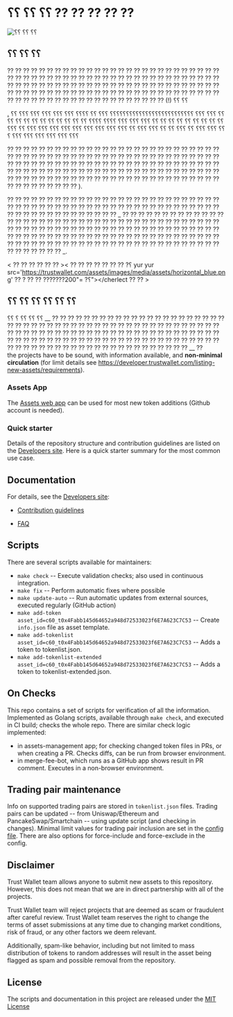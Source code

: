 # ؟؟ ؟؟ ؟؟  ⁇   ⁇   ⁇   ⁇   ⁇ 

![ ؟؟ ؟؟ ؟؟ ](https://github.com/trustwallet/assets/workflows/Check/badge.svg)

## ؟؟ ؟؟ ؟؟ 

 ⁇   ⁇   ⁇   ⁇   ⁇   ⁇   ⁇   ⁇   ⁇   ⁇   ⁇   ⁇   ⁇   ⁇   ⁇   ⁇   ⁇   ⁇   ⁇   ⁇   ⁇   ⁇   ⁇   ⁇   ⁇   ⁇   ⁇   ⁇   ⁇   ⁇   ⁇   ⁇   ⁇   ⁇   ⁇   ⁇   ⁇   ⁇   ⁇   ⁇   ⁇   ⁇   ⁇   ⁇   ⁇   ⁇   ⁇   ⁇   ⁇   ⁇   ⁇   ⁇   ⁇   ⁇   ⁇   ⁇   ⁇   ⁇   ⁇   ⁇   ⁇   ⁇   ⁇   ⁇   ⁇   ⁇   ⁇   ⁇   ⁇   ⁇   ⁇   ⁇   ⁇   ⁇   ⁇   ⁇   ⁇   ⁇   ⁇   ⁇   ⁇   ⁇   ⁇   ⁇   ⁇   ⁇   ⁇   ⁇   ⁇   ⁇   ⁇   ⁇   ⁇   ⁇   ⁇   ⁇   ⁇   ⁇   ⁇   ⁇   ⁇   ⁇   ⁇   ⁇   ⁇   ⁇   ⁇   ⁇   ⁇   ⁇   ⁇   ⁇   ⁇   ⁇   ⁇   ⁇   ⁇   ⁇   ⁇   ⁇   ⁇   ⁇   ⁇   ⁇   ⁇   ⁇   ⁇   ⁇ (!) ؟؟ ؟؟ 

[.](https://trustwallet.com) ؟؟ ؟؟؟ ؟؟؟ ؟؟؟؟؟؟؟؟؟؟؟؟؟؟؟؟؟؟؟؟؟؟؟؟؟؟ ؟؟؟ ؟؟ ؟؟؟؟ ؟؟؟ ؟؟؟ ؟؟؟ ؟؟؟ ؟؟؟ ؟؟ ؟؟ ؟؟ ؟؟ ؟؟ ؟؟ ؟؟ ؟؟ ؟؟ ؟؟ ؟؟؟ ؟؟؟ ؟؟؟ ؟؟؟؟ ؟؟؟؟ ؟؟ ؟؟ ؟؟ ؟؟ ؟؟ ؟؟ ؟؟ ؟؟ ؟؟ ؟؟ ؟؟ ؟؟؟ ؟؟؟ ؟؟ ؟؟؟ ؟؟ ؟؟ ؟؟؟ ؟؟؟ ؟؟ ؟؟؟ ؟؟؟ ؟؟؟ ؟؟؟ ؟؟؟ ؟؟؟ ؟؟؟ ؟؟؟ ؟؟؟ ؟؟ ؟؟؟ ؟؟؟ ؟؟؟ ؟؟؟ ؟؟؟ ؟؟؟ ؟؟؟ ؟ 

 ⁇   ⁇   ⁇   ⁇   ⁇   ⁇   ⁇   ⁇   ⁇   ⁇   ⁇   ⁇   ⁇   ⁇   ⁇   ⁇   ⁇   ⁇   ⁇   ⁇   ⁇   ⁇   ⁇   ⁇   ⁇   ⁇   ⁇   ⁇   ⁇   ⁇   ⁇   ⁇   ⁇   ⁇   ⁇   ⁇   ⁇   ⁇   ⁇   ⁇   ⁇   ⁇   ⁇   ⁇   ⁇   ⁇   ⁇   ⁇   ⁇   ⁇   ⁇   ⁇   ⁇   ⁇   ⁇   ⁇   ⁇   ⁇   ⁇   ⁇   ⁇   ⁇   ⁇   ⁇   ⁇   ⁇   ⁇   ⁇   ⁇   ⁇   ⁇   ⁇   ⁇   ⁇   ⁇   ⁇   ⁇   ⁇   ⁇   ⁇   ⁇   ⁇   ⁇   ⁇   ⁇   ⁇   ⁇   ⁇   ⁇   ⁇   ⁇   ⁇   ⁇   ⁇   ⁇   ⁇   ⁇   ⁇   ⁇   ⁇   ⁇   ⁇   ⁇   ⁇   ⁇   ⁇   ⁇   ⁇   ⁇   ⁇   ⁇   ⁇   ⁇   ⁇   ⁇   ⁇   ⁇   ⁇   ⁇   ⁇   ⁇   ⁇   ⁇   ⁇   ⁇   ⁇   ⁇   ⁇ 
 ⁇   ⁇   ⁇  ⁇  ⁇  ⁇   ⁇   ⁇   ⁇   ⁇   ⁇   ⁇   ⁇   ⁇   ⁇   ⁇ ).

 ⁇   ⁇   ⁇   ⁇   ⁇   ⁇   ⁇   ⁇   ⁇   ⁇   ⁇   ⁇   ⁇   ⁇   ⁇   ⁇   ⁇   ⁇   ⁇   ⁇   ⁇   ⁇   ⁇   ⁇   ⁇   ⁇   ⁇   ⁇   ⁇   ⁇   ⁇   ⁇   ⁇   ⁇   ⁇   ⁇   ⁇   ⁇   ⁇   ⁇   ⁇   ⁇   ⁇   ⁇   ⁇   ⁇   ⁇   ⁇   ⁇   ⁇   ⁇   ⁇   ⁇   ⁇   ⁇   ⁇   ⁇   ⁇   ⁇   ⁇   ⁇   ⁇   ⁇   ⁇   ⁇   ⁇   ⁇   ⁇ _  ⁇   ⁇   ⁇   ⁇   ⁇   ⁇   ⁇   ⁇   ⁇   ⁇   ⁇   ⁇   ⁇   ⁇   ⁇   ⁇   ⁇   ⁇   ⁇   ⁇   ⁇   ⁇   ⁇   ⁇   ⁇   ⁇   ⁇   ⁇   ⁇   ⁇   ⁇   ⁇   ⁇   ⁇   ⁇   ⁇   ⁇   ⁇   ⁇   ⁇   ⁇   ⁇   ⁇   ⁇   ⁇   ⁇   ⁇   ⁇   ⁇   ⁇   ⁇   ⁇   ⁇   ⁇   ⁇   ⁇   ⁇   ⁇   ⁇   ⁇   ⁇   ⁇   ⁇   ⁇   ⁇   ⁇   ⁇   ⁇   ⁇   ⁇   ⁇   ⁇   ⁇   ⁇   ⁇   ⁇   ⁇   ⁇   ⁇   ⁇   ⁇   ⁇   ⁇   ⁇   ⁇   ⁇   ⁇   ⁇   ⁇   ⁇   ⁇   ⁇   ⁇   ⁇   ⁇   ⁇   ⁇   ⁇   ⁇   ⁇   ⁇   ⁇   ⁇   ⁇   ⁇   ⁇   ⁇   ⁇   ⁇   ⁇   ⁇   ⁇   ⁇   ⁇   ⁇   ⁇   ⁇   ⁇   ⁇   ⁇   ⁇   ⁇   ⁇   ⁇   ⁇   ⁇   ⁇  ⁇  _.

<  ⁇  ??  ⁇  ?? ??  ⁇ ><  ⁇  ?? ??  ⁇  ??  ⁇  ?? ?؟ yur yur src='https://trustwallet.com/assets/images/media/assets/horizontal_blue.png'  ⁇ ? ?? ?? ???????؟? ="200"></cherlect ?? ?? >

## ؟؟ ؟؟ ؟؟ ؟؟ ؟؟ ؟؟ 

 ؟؟ ؟؟ ؟؟ ؟ ؟؟ __  ⁇   ⁇   ⁇   ⁇   ⁇   ⁇   ⁇   ⁇   ⁇   ⁇   ⁇   ⁇   ⁇   ⁇   ⁇   ⁇   ⁇   ⁇   ⁇   ⁇   ⁇   ⁇   ⁇   ⁇   ⁇   ⁇   ⁇   ⁇   ⁇   ⁇   ⁇   ⁇   ⁇   ⁇   ⁇   ⁇   ⁇   ⁇   ⁇   ⁇   ⁇   ⁇   ⁇   ⁇   ⁇   ⁇   ⁇   ⁇   ⁇   ⁇   ⁇   ⁇   ⁇   ⁇   ⁇   ⁇   ⁇   ⁇   ⁇   ⁇   ⁇   ⁇   ⁇   ⁇   ⁇   ⁇   ⁇   ⁇   ⁇   ⁇   ⁇   ⁇   ⁇   ⁇   ⁇   ⁇   ⁇   ⁇   ⁇   ⁇   ⁇   ⁇   ⁇   ⁇   ⁇   ⁇   ⁇   ⁇   ⁇   ⁇   ⁇   ⁇   ⁇   ⁇   ⁇   ⁇   ⁇   ⁇   ⁇   ⁇   ⁇   ⁇   ⁇   ⁇   ⁇   ⁇   ⁇   ⁇   ⁇   ⁇   ⁇   ⁇   ⁇   ⁇   ⁇   ⁇   ⁇   ⁇   ⁇   ⁇   ⁇   ⁇   ⁇   ⁇   ⁇   ⁇ __  ⁇   
the projects have to be sound, with information available, and __non-minimal circulation__
(for limit details see <https://developer.trustwallet.com/listing-new-assets/requirements>).

### Assets App

The [Assets web app](https://assets.trustwallet.com) can be used for most new token additions (Github account is needed).

### Quick starter

Details of the repository structure and contribution guidelines are listed on the
[Developers site](https://developer.trustwallet.com/listing-new-assets/new-asset).
Here is a quick starter summary for the most common use case.


## Documentation

For details, see the [Developers site](https://developer.trustwallet.com):

- [Contribution guidelines](https://developer.trustwallet.com/listing-new-assets/repository_details)

- [FAQ](https://developer.trustwallet.com/listing-new-assets/faq)

## Scripts

There are several scripts available for maintainers:

- `make check` -- Execute validation checks; also used in continuous integration.
- `make fix` -- Perform automatic fixes where possible
- `make update-auto` -- Run automatic updates from external sources, executed regularly (GitHub action)
- `make add-token asset_id=c60_t0x4Fabb145d64652a948d72533023f6E7A623C7C53` -- Create `info.json` file as asset template.
- `make add-tokenlist asset_id=c60_t0x4Fabb145d64652a948d72533023f6E7A623C7C53` -- Adds a token to tokenlist.json.
- `make add-tokenlist-extended asset_id=c60_t0x4Fabb145d64652a948d72533023f6E7A623C7C53` -- Adds a token to tokenlist-extended.json.

## On Checks

This repo contains a set of scripts for verification of all the information. Implemented as Golang scripts, available through `make check`, and executed in CI build; checks the whole repo.
There are similar check logic implemented:

- in assets-management app; for checking changed token files in PRs, or when creating a PR.  Checks diffs, can be run from browser environment.
- in merge-fee-bot, which runs as a GitHub app shows result in PR comment. Executes in a non-browser environment.

## Trading pair maintenance

Info on supported trading pairs are stored in `tokenlist.json` files.
Trading pairs can be updated --
from Uniswap/Ethereum and PancakeSwap/Smartchain -- using update script (and checking in changes).
Minimal limit values for trading pair inclusion are set in the [config file](https://github.com/trustwallet/assets/blob/master/.github/assets.config.yaml).
There are also options for force-include and force-exclude in the config.

## Disclaimer

Trust Wallet team allows anyone to submit new assets to this repository. However, this does not mean that we are in direct partnership with all of the projects.

Trust Wallet team will reject projects that are deemed as scam or fraudulent after careful review.
Trust Wallet team reserves the right to change the terms of asset submissions at any time due to changing market conditions, risk of fraud, or any other factors we deem relevant.

Additionally, spam-like behavior, including but not limited to mass distribution of tokens to random addresses will result in the asset being flagged as spam and possible removal from the repository.

## License

The scripts and documentation in this project are released under the [MIT License](LICENSE)
